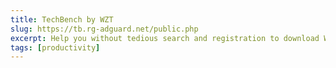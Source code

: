 ```yaml
---
title: TechBench by WZT
slug: https://tb.rg-adguard.net/public.php
excerpt: Help you without tedious search and registration to download Windows OS, Office directly from Microsoft servers.
tags: [productivity]
---
```

